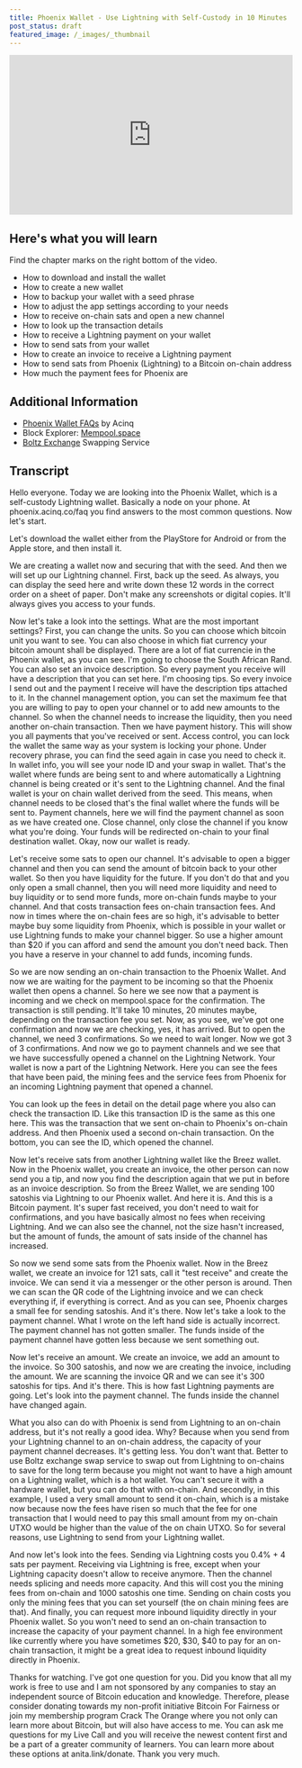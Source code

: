 ```yaml
---
title: Phoenix Wallet - Use Lightning with Self-Custody in 10 Minutes
post_status: draft
featured_image: /_images/_thumbnail
---
```


<div style="padding:56.25% 0 0 0;position:relative;"><iframe src="https://player.vimeo.com/video/896849263?badge=0&amp;autopause=0&amp;player_id=0&amp;app_id=58479" frameborder="0" allow="autoplay; fullscreen; picture-in-picture" style="position:absolute;top:0;left:0;width:100%;height:100%;" title="Phoenix Wallet Tutorial"></iframe></div>

<div style="margin-bottom:30px;"></div>

## Here's what you will learn

Find the chapter marks on the right bottom of the video.

- How to download and install the wallet
- How to create a new wallet
- How to backup your wallet with a seed phrase
- How to adjust the app settings according to your needs
- How to receive on-chain sats and open a new channel
- How to look up the transaction details
- How to receive a Lightning payment on your wallet
- How to send sats from your wallet
- How to create an invoice to receive a Lightning payment
- How to send sats from Phoenix (Lightning) to a Bitcoin on-chain address
- How much the payment fees for Phoenix are

## Additional Information
* [Phoenix Wallet FAQs](https://phoenix.acinq.co/faq) by Acinq
* Block Explorer: [Mempool.space](https://mempool.space/)
* [Boltz Exchange](https://boltz.exchange/swap) Swapping Service

## Transcript
Hello everyone. Today we are looking into the Phoenix Wallet, which is a self-custody Lightning wallet. Basically a node on your phone. At phoenix.acinq.co/faq you find answers to the most common questions. Now let's start. 

Let's download the wallet either from the PlayStore for Android or from the Apple store, and then install it. 

We are creating a wallet now and securing that with the seed. And then we will set up our Lightning channel. First, back up the seed. As always, you can display the seed here and write down these 12 words in the correct order on a sheet of paper. Don't make any screenshots or digital copies. It'll always gives you access to your funds. 

Now let's take a look into the settings. What are the most important settings? First, you can change the units. So you can choose which bitcoin unit you want to see. You can also choose in which fiat currency your bitcoin amount shall be displayed. There are a lot of fiat currencie in the Phoenix wallet, as you can see. I'm going to choose the South African Rand. You can also set an invoice description. So every payment you receive will have a description that you can set here. I'm choosing tips. So every invoice I send out and the payment I receive will have the description tips attached to it. In the channel management option, you can set the maximum fee that you are willing to pay to open your channel or to add new amounts to the channel. So when the channel needs to increase the liquidity, then you need another on-chain transaction. Then we have payment history. This will show you all payments that you've received or sent. Access control, you can lock the wallet the same way as your system is locking your phone. Under recovery phrase, you can find the seed again in case you need to check it. In wallet info, you will see your node ID and your swap in wallet. That's the wallet where funds are being sent to and where automatically a Lightning channel is being created or it's sent to the Lightning channel. And the final wallet is your on chain wallet derived from the seed. This means, when channel needs to be closed that's the final wallet where the funds will be sent to. Payment channels, here we will find the payment channel as soon as we have created one. Close channel, only close the channel if you know what you're doing. Your funds will be redirected on-chain to your final destination wallet. Okay, now our wallet is ready. 

Let's receive some sats to open our channel. It's advisable to open a bigger channel and then you can send the amount of bitcoin back to your other wallet. So then you have liquidity for the future. If you don't do that and you only open a small channel, then you will need more liquidity and need to buy liquidity or to send more funds, more on-chain funds maybe to your channel. And that costs transaction fees on-chain transaction fees. And now in times where the on-chain fees are so high, it's advisable to better maybe buy some liquidity from Phoenix, which is possible in your wallet or use Lightning funds to make your channel bigger. So use a higher amount than $20 if you can afford and send the amount you don't need back. Then you have a reserve in your channel to add funds, incoming funds. 

So we are now sending an on-chain transaction to the Phoenix Wallet. And now we are waiting for the payment to be incoming so that the Phoenix wallet then opens a channel. So here we see now that a payment is incoming and we check on mempool.space for the confirmation. The transaction is still pending. It'll take 10 minutes, 20 minutes maybe, depending on the transaction fee you set. Now, as you see, we've got one confirmation and now we are checking, yes, it has arrived. But to open the channel, we need 3 confirmations. So we need to wait longer. Now we got 3 of 3 confirmations. And now we go to payment channels and we see that we have successfully opened a channel on the Lightning Network. Your wallet is now a part of the Lightning Network. Here you can see the fees that have been paid, the mining fees and the service fees from Phoenix for an incoming Lightning payment that opened a channel. 

You can look up the fees in detail on the detail page where you also can check the transaction ID. Like this transaction ID is the same as this one here. This was the transaction that we sent on-chain to Phoenix's on-chain address. And then Phoenix used a second on-chain transaction. On the bottom, you can see the ID, which opened the channel. 

Now let's receive sats from another Lightning wallet like the Breez wallet. Now in the Phoenix wallet, you create an invoice, the other person can now send you a tip, and now you find the description again that we put in before as an invoice description. So from the Breez Wallet, we are sending 100 satoshis via Lightning to our Phoenix wallet. And here it is. And this is a Bitcoin payment. It's super fast received, you don't need to wait for confirmations, and you have basically almost no fees when receiving Lightning. And we can also see the channel, not the size hasn't increased, but the amount of funds, the amount of sats inside of the channel has increased. 

So now we send some sats from the Phoenix wallet. Now in the Breez wallet, we create an invoice for 121 sats, call it "test receive" and create the invoice. We can send it via a messenger or the other person is around. Then we can scan the QR code of the Lightning invoice and we can check everything if, if everything is correct. And as you can see, Phoenix charges a small fee for sending satoshis. And it's there. Now let's take a look to the payment channel. What I wrote on the left hand side is actually incorrect. The payment channel has not gotten smaller. The funds inside of the payment channel have gotten less because we sent something out. 

Now let's receive an amount. We create an invoice, we add an amount to the invoice. So 300 satoshis, and now we are creating the invoice, including the amount. We are scanning the invoice QR and we can see it's 300 satoshis for tips. And it's there. This is how fast Lightning payments are going. Let's look into the payment channel. The funds inside the channel have changed again. 

What you also can do with Phoenix is send from Lightning to an on-chain address, but it's not really a good idea. Why? Because when you send from your Lightning channel to an on-chain address, the capacity of your payment channel decreases. It's getting less. You don't want that. Better to use Boltz exchange swap service to swap out from Lightning to on-chains to save for the long term because you might not want to have a high amount on a Lightning wallet, which is a hot wallet. You can't secure it with a hardware wallet, but you can do that with on-chain. And secondly, in this example, I used a very small amount to send it on-chain, which is a mistake now because now the fees have risen so much that the fee for one transaction that I would need to pay this small amount from my on-chain UTXO would be higher than the value of the on chain UTXO. So for several reasons, use Lightning to send from your Lightning wallet. 

And now let's look into the fees. Sending via Lightning costs you 0.4% + 4 sats per payment. Receiving via Lightning is free, except when your Lightning capacity doesn't allow to receive anymore. Then the channel needs splicing and needs more capacity. And this will cost you the mining fees from on-chain and 1000 satoshis one time. Sending on chain costs you only the mining fees that you can set yourself (the on chain mining fees are that). And finally, you can request more inbound liquidity directly in your Phoenix wallet. So you won't need to send an on-chain transaction to increase the capacity of your payment channel. In a high fee environment like currently where you have sometimes $20, $30, $40 to pay for an on-chain transaction, it might be a great idea to request inbound liquidity directly in Phoenix. 

Thanks for watching. I've got one question for you. Did you know that all my work is free to use and I am not sponsored by any companies to stay an independent source of Bitcoin education and knowledge. Therefore, please consider donating towards my non-profit initiative Bitcoin For Fairness or join my membership program Crack The Orange where you not only can learn more about Bitcoin, but will also have access to me. You can ask me questions for my Live Call and you will receive the newest content first and be a part of a greater community of learners. You can learn more about these options at anita.link/donate. Thank you very much.
